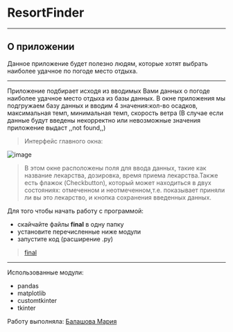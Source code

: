 # ResortFinder
***
## О приложении ##

Данное приложение будет полезно людям, которые хотят выбрать наиболее удачное по погоде место отдыха.

***
Приложение подбирает исходя из вводимых Вами данных о погоде наиболее удачное место отдыха из базы данных.
В окне приложения мы подгружаем базу данных и вводим 4 значения:кол-во осадков, максимальная темп, минимальная темп, скорость ветра
(В случае если данные будут введены некорректно или невозможные значения приложение выдаст ,,not found,,)

>Интерфейс главного окна:

![image](https://sun9-71.userapi.com/impg/_Le7hFgtXk1DK0nVRduYsFHJavmaK-j7R1RyVg/H2wL8LNJcHM.jpg?size=868x656&quality=96&sign=9024cd8b9f58a9f4a986a62037cc8ce0&type=album)


>В этом окне расположены поля для ввода данных, такие как название лекарства, дозировка, время приема лекарства.Также есть флажок (Checkbutton), который может находиться в двух состояниях: отмеченном и неотмеченном,т.е. показывает приняли ли вы это лекарство, и кнопка сохранения введенных данных.

Для того чтобы начать работу с программой:
* скайчайте файлы **final** в одну папку
* установите перечисленные ниже модули
* запустите код (расширение .py)
>[final](https://github.com/BalashovaMaria/3sem/tree/main/final)
***
Использованные модули:
* pandas
* matplotlib
* customtkinter
* tkinter

Работу выполняла: [Балашова Мария](https://github.com/BalashovaMaria)
